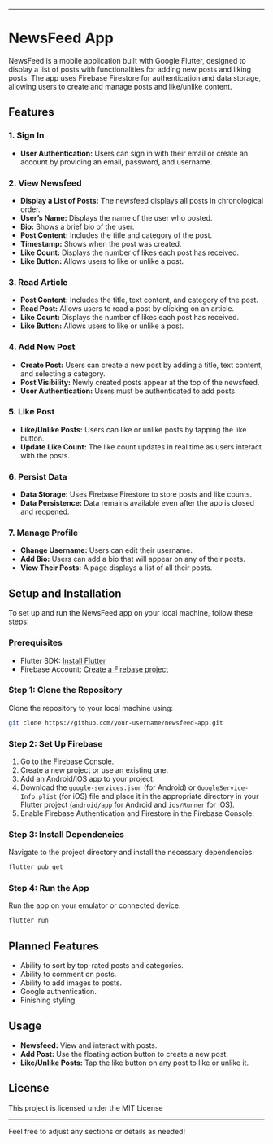 
---

# NewsFeed App

NewsFeed is a mobile application built with Google Flutter, designed to display a list of posts with functionalities for adding new posts and liking posts. The app uses Firebase Firestore for authentication and data storage, allowing users to create and manage posts and like/unlike content.

## Features

### 1. Sign In
- **User Authentication:** Users can sign in with their email or create an account by providing an email, password, and username.

### 2. View Newsfeed
- **Display a List of Posts:** The newsfeed displays all posts in chronological order.
- **User’s Name:** Displays the name of the user who posted.
- **Bio:** Shows a brief bio of the user.
- **Post Content:** Includes the title and category of the post.
- **Timestamp:** Shows when the post was created.
- **Like Count:** Displays the number of likes each post has received.
- **Like Button:** Allows users to like or unlike a post.

### 3. Read Article
- **Post Content:** Includes the title, text content, and category of the post.
- **Read Post:** Allows users to read a post by clicking on an article.
- **Like Count:** Displays the number of likes each post has received.
- **Like Button:** Allows users to like or unlike a post.

### 4. Add New Post
- **Create Post:** Users can create a new post by adding a title, text content, and selecting a category.
- **Post Visibility:** Newly created posts appear at the top of the newsfeed.
- **User Authentication:** Users must be authenticated to add posts.

### 5. Like Post
- **Like/Unlike Posts:** Users can like or unlike posts by tapping the like button.
- **Update Like Count:** The like count updates in real time as users interact with the posts.

### 6. Persist Data
- **Data Storage:** Uses Firebase Firestore to store posts and like counts.
- **Data Persistence:** Data remains available even after the app is closed and reopened.

### 7. Manage Profile
- **Change Username:** Users can edit their username.
- **Add Bio:** Users can add a bio that will appear on any of their posts.
- **View Their Posts:** A page displays a list of all their posts.

## Setup and Installation

To set up and run the NewsFeed app on your local machine, follow these steps:

### Prerequisites
- Flutter SDK: [Install Flutter](https://flutter.dev/docs/get-started/install)
- Firebase Account: [Create a Firebase project](https://firebase.google.com/)

### Step 1: Clone the Repository
Clone the repository to your local machine using:
```bash
git clone https://github.com/your-username/newsfeed-app.git
```

### Step 2: Set Up Firebase
1. Go to the [Firebase Console](https://console.firebase.google.com/).
2. Create a new project or use an existing one.
3. Add an Android/iOS app to your project.
4. Download the `google-services.json` (for Android) or `GoogleService-Info.plist` (for iOS) file and place it in the appropriate directory in your Flutter project (`android/app` for Android and `ios/Runner` for iOS).
5. Enable Firebase Authentication and Firestore in the Firebase Console.

### Step 3: Install Dependencies
Navigate to the project directory and install the necessary dependencies:
```bash
flutter pub get
```

### Step 4: Run the App
Run the app on your emulator or connected device:
```bash
flutter run
```

## Planned Features
- Ability to sort by top-rated posts and categories.
- Ability to comment on posts.
- Ability to add images to posts.
- Google authentication.
- Finishing styling

## Usage
- **Newsfeed:** View and interact with posts.
- **Add Post:** Use the floating action button to create a new post.
- **Like/Unlike Posts:** Tap the like button on any post to like or unlike it.

## License
This project is licensed under the MIT License

---

Feel free to adjust any sections or details as needed!